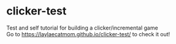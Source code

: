 # clicker-test
Test and self tutorial for building a clicker/incremental game <br>
Go to https://laylaecatmom.github.io/clicker-test/ to check it out!
